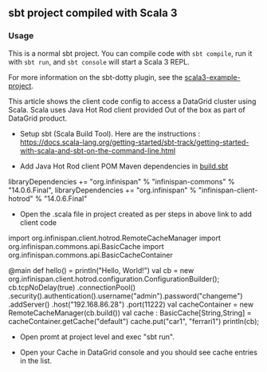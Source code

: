 ## sbt project compiled with Scala 3

### Usage

This is a normal sbt project. You can compile code with `sbt compile`, run it with `sbt run`, and `sbt console` will start a Scala 3 REPL.

For more information on the sbt-dotty plugin, see the
[scala3-example-project](https://github.com/scala/scala3-example-project/blob/main/README.md).


This article shows the client code config to access a DataGrid cluster using Scala. Scala uses Java Hot Rod client provided Out of the box as part of DataGrid product.

- Setup sbt (Scala Build Tool). Here are the instructions : https://docs.scala-lang.org/getting-started/sbt-track/getting-started-with-scala-and-sbt-on-the-command-line.html

- Add Java Hot Rod client POM Maven dependencies in [build.sbt](build.sbt)

libraryDependencies += "org.infinispan" % "infinispan-commons" % "14.0.6.Final",
libraryDependencies += "org.infinispan" % "infinispan-client-hotrod" % "14.0.6.Final"   

- Open the .scala file in project created as per steps in above link to add client code

import org.infinispan.client.hotrod.RemoteCacheManager
import org.infinispan.commons.api.BasicCache
import org.infinispan.commons.api.BasicCacheContainer

@main def hello() =
            println("Hello, World!")
            val cb = new org.infinispan.client.hotrod.configuration.ConfigurationBuilder();
            cb.tcpNoDelay(true)
                .connectionPool()
                .security().authentication().username("admin").password("changeme")
                .addServer()
                .host("192.168.86.28")
                .port(11222)
            val cacheContainer = new RemoteCacheManager(cb.build())
            val cache : BasicCache[String,String] = cacheContainer.getCache("default")
            cache.put("car1", "ferrari1")
            println(cb);

- Open promt at project level and exec "sbt run".

- Open your Cache in DataGrid console and you should see cache entries in the list.

